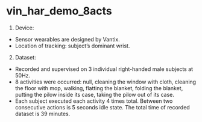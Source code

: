 # vin_har_demo_8acts

1.	Device: 
-	Sensor wearables are designed by Vantix.
-	Location of tracking: subject’s dominant wrist.

2.	Dataset:
-	Recorded and supervised on 3 individual right-handed male subjects at 50Hz.
-	8 activities were occurred: null, cleaning the window with cloth, cleaning the floor with mop, walking, flatting the blanket, folding the blanket, putting the pilow inside its case, taking the pilow out of its case.
-	Each subject executed each activity 4 times total. Between two consecutive actions is 5 seconds idle state. The total time of recorded dataset is 39 minutes.

